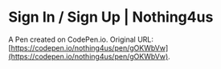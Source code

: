 #  Sign In / Sign Up | Nothing4us

A Pen created on CodePen.io. Original URL: [https://codepen.io/nothing4us/pen/gOKWbVw](https://codepen.io/nothing4us/pen/gOKWbVw).

